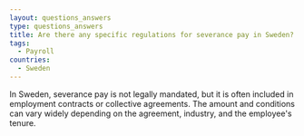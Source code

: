 ```yaml
---
layout: questions_answers
type: questions_answers
title: Are there any specific regulations for severance pay in Sweden?
tags:
  - Payroll
countries:
  - Sweden
---
```

In Sweden, severance pay is not legally mandated, but it is often included in employment contracts or collective agreements. The amount and conditions can vary widely depending on the agreement, industry, and the employee's tenure.